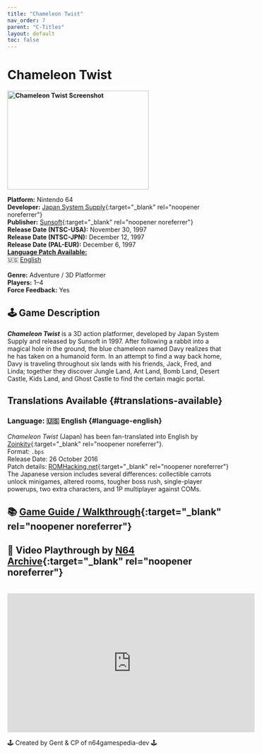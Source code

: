 ```yaml
---
title: "Chameleon Twist"
nav_order: 7
parent: "C-Titles"
layout: default
toc: false
---
```


# Chameleon Twist
<b>
<img src="https://images.launchbox-app.com/8f7f8a4e-dbcd-4ed4-9f28-647b397b0abc.jpg" alt="Chameleon Twist Screenshot" style="object-fit:cover;width:320px;height:224px"/>
</b>

**Platform:** Nintendo 64  
**Developer:** [Japan System Supply](https://ideas.fandom.com/wiki/Japan_System_Supply){:target="_blank" rel="noopener noreferrer"}  
**Publisher:** [Sunsoft](https://en.wikipedia.org/wiki/Sunsoft){:target="_blank" rel="noopener noreferrer"}  
**Release Date (NTSC-USA):** November 30, 1997  
**Release Date (NTSC-JPN):** December 12, 1997  
**Release Date (PAL-EUR):** December 6, 1997  
[**Language Patch Available:**](#translations-available)<br>
🇺🇸 [English](#language-english)<br>  
**Genre:** Adventure / 3D Platformer  
**Players:** 1–4  
**Force Feedback:** Yes  

## 🕹️ Game Description
<em><strong>Chameleon Twist</strong></em> is a 3D action platformer, developed by Japan System Supply and released by Sunsoft in 1997. After following a rabbit into a magical hole in the ground, the blue chameleon named Davy realizes that he has taken on a humanoid form. In an attempt to find a way back home, Davy is traveling throughout six lands with his friends, Jack, Fred, and Linda; together they discover Jungle Land, Ant Land, Bomb Land, Desert Castle, Kids Land, and Ghost Castle to find the certain magic portal.

## Translations Available {#translations-available}  
### Language: 🇺🇸 English {#language-english}  
*Chameleon Twist* (Japan) has been fan-translated into English by [Zoinkity](https://www.romhacking.net/community/803/){:target="_blank" rel="noopener noreferrer"}.  
Format: `.bps`  
Release Date: 26 October 2016  
Patch details: [ROMHacking.net](https://www.romhacking.net/translations/2767/){:target="_blank" rel="noopener noreferrer"}  
The Japanese version includes several differences: collectible carrots unlock minigames, altered rooms, tougher boss rush, single-player powerups, two extra characters, and 1P multiplayer against COMs.

## 📚 [Game Guide / Walkthrough](https://gamefaqs.gamespot.com/n64/196896-chameleon-twist/faqs/6844){:target="_blank" rel="noopener noreferrer"}

## 🎥 Video Playthrough by [N64 Archive](https://www.youtube.com/channel/UC1fUDTXUTKjpk_j7leAhAyw){:target="_blank" rel="noopener noreferrer"}  
<br />
<iframe width="560" height="315" src="https://www.youtube.com/embed/dIJ3mYehaKQ" title="Chameleon Twist Gameplay" frameborder="0" allowfullscreen></iframe>

🕹️ Created by Gent & CP of n64gamespedia-dev 🕹️

<!-- Vault Format: n64gamespedia-dev -->
<!-- Protocol Source: _vault-specs/format-protocol.md -->
